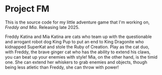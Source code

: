 # Project FM

This is the source code for my little adventure game that I'm working on, *Freddy and Mia*. Releasing late 2025.

Freddy Katina and Mia Katina are cats who team up with the questionable and arrogant robot dog King Pup to put an end to King Dragonite who kidnapped SuperKat and stole the Ruby of Creation. Play as the cat duo, with Freddy, the brave ginger cat who has the ability to extend his claws, you can beat up your enemies with style! Mia, on the other hand, is the timid one. She can extend her whiskers to grab enemies and objects, though being less atletic than Freddy, she can throw with power!
